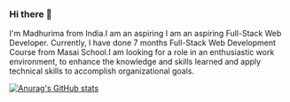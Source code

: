 ### Hi there 👋

<!--
**MADHURIMA956/Madhurima956** is a ✨ _special_ ✨ repository because its `README.md` (this file) appears on your GitHub profile.

Here are some ideas to get you started:

- 🔭 I’m currently working on ...
- 🌱 I’m currently learning ...
- 👯 I’m looking to collaborate on ...
- 🤔 I’m looking for help with ...
- 💬 Ask me about ...
- 📫 How to reach me: ...
- 😄 Pronouns: ...
- ⚡ Fun fact: ...
-->
I'm Madhurima from India.I am an aspiring I am an aspiring Full-Stack Web Developer. Currently, I have done 7 months Full-Stack Web Development Course from Masai School.I am looking for a role in an enthusiastic work environment, to enhance the knowledge and skills learned and apply technical skills to accomplish organizational goals.

[![Anurag's GitHub stats](https://github-readme-stats.vercel.app/api?username=MADHURIMA956)](https://github.com/anuraghazra/github-readme-stats)
